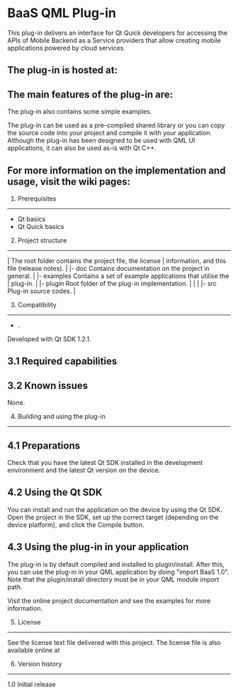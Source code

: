 BaaS QML Plug-in
==========================

This plug-in delivers an interface for Qt Quick developers for accessing the
APIs of Mobile Backend as a Service providers that allow creating mobile applications powered
by cloud services.

The plug-in is hosted at:
- 

The main features of the plug-in are:
- 

The plug-in also contains some simple examples.

The plug-in can be used as a pre-compiled shared library or you can copy the
source code into your project and compile it with your application. Although
the plug-in has been designed to be used with QML UI applications, it can also be
used as-is with Qt C++.

For more information on the implementation and usage, visit the wiki pages:
- 


1. Prerequisites
-------------------------------------------------------------------------------

 - Qt basics
 - Qt Quick basics


2. Project structure
-------------------------------------------------------------------------------

 |                  The root folder contains the project file, the license
 |                  information, and this file (release notes).
 |
 |- doc             Contains documentation on the project in general.
 |
 |- examples        Contains a set of example applications that utilise the
 |                  plug-in.
 |
 |- plugin          Root folder of the plug-in implementation.
 |  |
 |  |- src          Plug-in source codes.
 |


3. Compatibility
-------------------------------------------------------------------------------

 - .

Developed with Qt SDK 1.2.1.

3.1 Required capabilities
-------------------------


3.2 Known issues
----------------

None.


4. Building and using the plug-in
-------------------------------------------------------------------------------

4.1 Preparations
----------------

Check that you have the latest Qt SDK installed in the development environment
and the latest Qt version on the device.

4.2 Using the Qt SDK
--------------------

You can install and run the application on the device by using the Qt SDK.
Open the project in the SDK, set up the correct target (depending on the device
platform), and click the Compile button. 

4.3 Using the plug-in in your application
-----------------------------------------

The plug-in is by default compiled and installed to plugin/install. After this,
you can use the plug-in in your QML application by doing
"import BaaS 1.0". Note that the plugin/install directory must be in your
QML module import path.

Visit the online project documentation and see the examples for more
information.


5. License
-------------------------------------------------------------------------------

See the license text file delivered with this project. The license file is also
available online at


6. Version history
-------------------------------------------------------------------------------

1.0 Initial release
